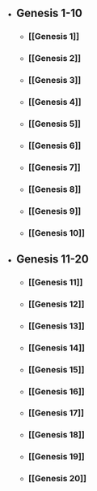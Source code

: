 - ## Genesis 1-10
	- ### [[Genesis 1]]
	- ### [[Genesis 2]]
	- ### [[Genesis 3]]
	- ### [[Genesis 4]]
	- ### [[Genesis 5]]
	- ### [[Genesis 6]]
	- ### [[Genesis 7]]
	- ### [[Genesis 8]]
	- ### [[Genesis 9]]
	- ### [[Genesis 10]]
- ## Genesis 11-20
	- ### [[Genesis 11]]
	- ### [[Genesis 12]]
	- ### [[Genesis 13]]
	- ### [[Genesis 14]]
	- ### [[Genesis 15]]
	- ### [[Genesis 16]]
	- ### [[Genesis 17]]
	- ### [[Genesis 18]]
	- ### [[Genesis 19]]
	- ### [[Genesis 20]]